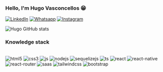 ### Hello, I'm Hugo Vasconcellos 😁

[![LinkedIn](https://img.shields.io/badge/LinkedIn-0077B5?style=for-the-badge&logo=linkedin&logoColor=white)](https://www.linkedin.com/in/hugo-vasconcellos-573aa0168/)
[![Whatsapp](https://img.shields.io/badge/WhatsApp-25D366?style=for-the-badge&logo=whatsapp&logoColor=white)](https://api.whatsapp.com/send?phone=5531920096923&text=Hello,%20I'm%20Hugo%20Vasconcellos!%20FullStack%20Developer,%20How%20can%20I%20help%20you?)
[![Instagram](https://img.shields.io/badge/Instagram-E4405F?style=for-the-badge&logo=instagram&logoColor=white)](https://www.instagram.com/hvasconcellos787/)

![Hugo GitHub stats](https://github-readme-stats.vercel.app/api?username=calixtohugo78&show_icons=true&theme=tokyonight)

### Knowledge stack

<div style="inline-block"><br/>
    <img align="cente" alt="html5" src="https://img.shields.io/badge/HTML5-E34F26?style=for-the-badge&logo=html5&logoColor=white"/>
    <img align="cente" alt="css3" src="https://img.shields.io/badge/CSS3-1572B6?style=for-the-badge&logo=css3&logoColor=white"/>
    <img align="cente" alt="js" src="https://img.shields.io/badge/JavaScript-F7DF1E?style=for-the-badge&logo=javascript&logoColor=black"/>
    <img align="cente" alt="nodejs" src="https://img.shields.io/badge/Node.js-43853D?style=for-the-badge&logo=node.js&logoColor=white"/>
    <img align="cente" alt="sequelizejs" src="https://img.shields.io/badge/sequelize-323330?style=for-the-badge&logo=sequelize&logoColor=blue"/>
    <img align="cente" alt="ts" src="https://img.shields.io/badge/TypeScript-007ACC?style=for-the-badge&logo=typescript&logoColor=white"/>
    <img align="cente" alt="react" src="https://img.shields.io/badge/React-20232A?style=for-the-badge&logo=react&logoColor=61DAFB"/>
    <img align="cente" alt="react-native" src="https://img.shields.io/badge/React_Native-20232A?style=for-the-badge&logo=react&logoColor=61DAFB"/>
    <img align="cente" alt="react-router" src="https://img.shields.io/badge/React_Router-CA4245?style=for-the-badge&logo=react-router&logoColor=white"/>
    <img align="cente" alt="saas" src="https://img.shields.io/badge/Sass-CC6699?style=for-the-badge&logo=sass&logoColor=white"/>
    <img align="cente" alt="tailwindcss" src="https://img.shields.io/badge/Tailwind_CSS-38B2AC?style=for-the-badge&logo=tailwind-css&logoColor=white"/>
    <img align="cente" alt="bootstrap" src="https://img.shields.io/badge/Bootstrap-563D7C?style=for-the-badge&logo=bootstrap&logoColor=white"/>
</div>
